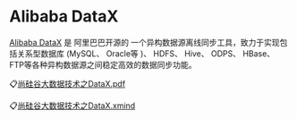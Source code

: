 # Alibaba DataX
[Alibaba DataX](https://github.com/alibaba/DataX) 是 阿里巴巴开源的 一个异构数据源离线同步工具，致力于实现包括关系型数据库 (MySQL、 Oracle等 )、 HDFS、 Hive、 ODPS、 HBase、 FTP等各种异构数据源之间稳定高效的数据同步功能。

:clipboard:[尚硅谷大数据技术之DataX.pdf](file/尚硅谷大数据技术之DataX.pdf)

:clipboard:[尚硅谷大数据技术之DataX.xmind](file/尚硅谷大数据技术之DataX.xmind)
